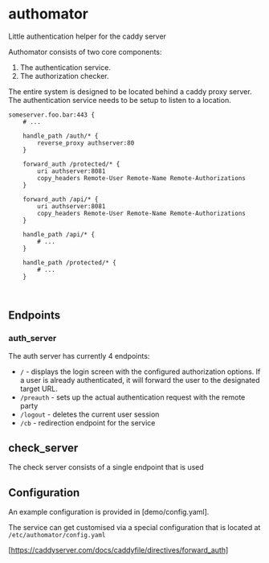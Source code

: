 # authomator
 
Little authentication helper for the caddy server

Authomator consists of two core components: 

1. The authentication service.
2. The authorization checker. 

The entire system is designed to be located behind a caddy proxy server. The authentication service needs to be setup to listen to a location. 

```
someserver.foo.bar:443 {
    # ...

    handle_path /auth/* {
        reverse_proxy authserver:80
    }

    forward_auth /protected/* {
        uri authserver:8081
        copy_headers Remote-User Remote-Name Remote-Authorizations
    }

    forward_auth /api/* {
        uri authserver:8081
        copy_headers Remote-User Remote-Name Remote-Authorizations
    }

    handle_path /api/* {
        # ...
    }

    handle_path /protected/* {
        # ...
    }

    
``` 

## Endpoints 

### auth_server

The auth server has currently 4 endpoints: 

- `/` - displays the login screen with the configured authorization options. If a user is already authenticated, it will forward the user to the designated target URL.
- `/preauth` - sets up the actual authentication request with the remote party
- `/logout` - deletes the current user session 
- `/cb` - redirection endpoint for the service

## check_server 

The check server consists of a single endpoint that is used 

## Configuration 

An example configuration is provided in [demo/config.yaml]. 

The service can get customised via a special configuration that is located at `/etc/authomator/config.yaml`


[https://caddyserver.com/docs/caddyfile/directives/forward_auth]